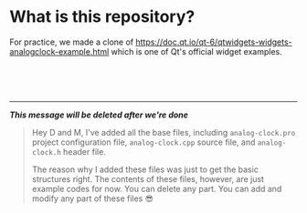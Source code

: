 <!--

Insert working screenshot here
![example-screenshot.png](link...)

-->

# What is this repository?

For practice, we made a clone of https://doc.qt.io/qt-6/qtwidgets-widgets-analogclock-example.html
which is one of Qt's official widget examples.

<br>
<br>
<br>

---

***This message will be deleted after we're done***<br>
> Hey D and M, I've added all the base files, including
> `analog-clock.pro` project configuration file,
>`analog-clock.cpp` source file, and
> `analog-clock.h` header file.
> 
> The reason why I added these files was just to
> get the basic structures right. The contents of these files,
> however, are just example codes for now. You can delete
> any part. You can add and modify any part of these files 😎

